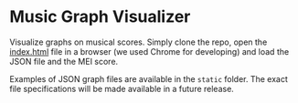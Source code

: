 # Music Graph Visualizer
Visualize graphs on musical scores. Simply clone the repo, open the [index.html](index.html) file in a browser (we used Chrome for developing) and load the JSON file and the MEI score.

Examples of JSON graph files are available in the `static` folder.
The exact file specifications will be made available in a future release.
